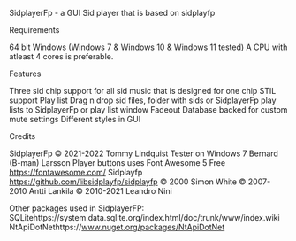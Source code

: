 SidplayerFp - a GUI Sid player that is based on sidplayfp

Requirements

64 bit Windows (Windows 7 & Windows 10 & Windows 11 tested)
A CPU with atleast 4 cores is preferable.

Features

Three sid chip support for all sid music that is designed for one chip
STIL support
Play list
Drag n drop sid files, folder with sids or SidplayerFp play lists to SidplayerFp or play list window
Fadeout
Database backed for custom mute settings
Different styles in GUI

Credits

SidplayerFp © 2021-2022 Tommy Lindquist
Tester on Windows 7 Bernard (B-man) Larsson
Player buttons uses Font Awesome 5 Free https://fontawesome.com/
Sidplayfp https://github.com/libsidplayfp/sidplayfp
© 2000 Simon White
© 2007-2010 Antti Lankila
© 2010-2021 Leandro Nini

Other packages used in SidplayerFP:
SQLitehttps://system.data.sqlite.org/index.html/doc/trunk/www/index.wiki
NtApiDotNethttps://www.nuget.org/packages/NtApiDotNet
